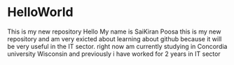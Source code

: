 # HelloWorld
This is my new repository
Hello My name is SaiKiran Poosa this is my new repository and am very exicted about learning about github because it will be very useful in the IT sector. 
right now am currently studying in Concordia university Wisconsin and previously i have worked for 2 years in IT sector
